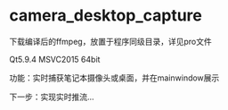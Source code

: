 # camera_desktop_capture

下载编译后的ffmpeg，放置于程序同级目录，详见pro文件

Qt5.9.4 MSVC2015 64bit

功能：实时捕获笔记本摄像头或桌面，并在mainwindow展示

下一步：实现实时推流...
